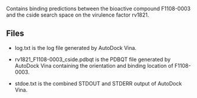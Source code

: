 Contains binding predictions between the bioactive compound F1108-0003 and the cside search space on the virulence factor rv1821.

## Files

- log.txt is the log file generated by AutoDock Vina.

- rv1821_F1108-0003_cside.pdbqt is the PDBQT file generated by AutoDock Vina containing the orientation and binding location of F1108-0003.

- stdoe.txt is the combined STDOUT and STDERR output of AutoDock Vina.

